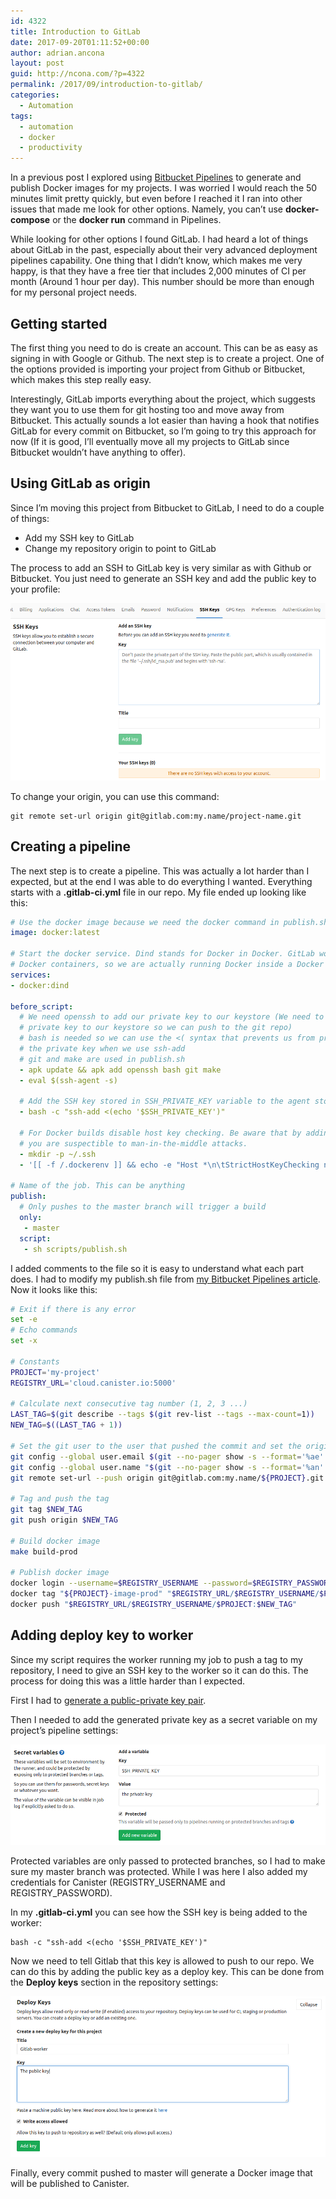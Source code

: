 ```yaml
---
id: 4322
title: Introduction to GitLab
date: 2017-09-20T01:11:52+00:00
author: adrian.ancona
layout: post
guid: http://ncona.com/?p=4322
permalink: /2017/09/introduction-to-gitlab/
categories:
  - Automation
tags:
  - automation
  - docker
  - productivity
---
```

In a previous post I explored using [Bitbucket Pipelines](http://ncona.com/2017/09/introduction-to-bitbucket-pipelines/) to generate and publish Docker images for my projects. I was worried I would reach the 50 minutes limit pretty quickly, but even before I reached it I ran into other issues that made me look for other options. Namely, you can&#8217;t use **docker-compose** or the **docker run** command in Pipelines.

While looking for other options I found GitLab. I had heard a lot of things about GitLab in the past, especially about their very advanced deployment pipelines capability. One thing that I didn&#8217;t know, which makes me very happy, is that they have a free tier that includes 2,000 minutes of CI per month (Around 1 hour per day). This number should be more than enough for my personal project needs.

<!--more-->

## Getting started

The first thing you need to do is create an account. This can be as easy as signing in with Google or Github. The next step is to create a project. One of the options provided is importing your project from Github or Bitbucket, which makes this step really easy.

Interestingly, GitLab imports everything about the project, which suggests they want you to use them for git hosting too and move away from Bitbucket. This actually sounds a lot easier than having a hook that notifies GitLab for every commit on Bitbucket, so I&#8217;m going to try this approach for now (If it is good, I&#8217;ll eventually move all my projects to GitLab since Bitbucket wouldn&#8217;t have anything to offer).

## Using GitLab as origin

Since I&#8217;m moving this project from Bitbucket to GitLab, I need to do a couple of things:

  * Add my SSH key to GitLab
  * Change my repository origin to point to GitLab

The process to add an SSH to GitLab key is very similar as with Github or Bitbucket. You just need to generate an SSH key and add the public key to your profile:

[<img src="/images/posts/gitlab-ssh-key.png" />](/images/posts/gitlab-ssh-key.png)

To change your origin, you can use this command:

```
git remote set-url origin git@gitlab.com:my.name/project-name.git
```

## Creating a pipeline

The next step is to create a pipeline. This was actually a lot harder than I expected, but at the end I was able to do everything I wanted. Everything starts with a **.gitlab-ci.yml** file in our repo. My file ended up looking like this:

```yml
# Use the docker image because we need the docker command in publish.sh
image: docker:latest

# Start the docker service. Dind stands for Docker in Docker. GitLab workers are
# Docker containers, so we are actually running Docker inside a Docker container
services:
- docker:dind

before_script:
  # We need openssh to add our private key to our keystore (We need to add our
  # private key to our keystore so we can push to the git repo)
  # bash is needed so we can use the <( syntax that prevents us from printing
  # the private key when we use ssh-add
  # git and make are used in publish.sh
  - apk update && apk add openssh bash git make
  - eval $(ssh-agent -s)

  # Add the SSH key stored in SSH_PRIVATE_KEY variable to the agent store
  - bash -c "ssh-add <(echo '$SSH_PRIVATE_KEY')"

  # For Docker builds disable host key checking. Be aware that by adding that
  # you are suspectible to man-in-the-middle attacks.
  - mkdir -p ~/.ssh
  - '[[ -f /.dockerenv ]] && echo -e "Host *\n\tStrictHostKeyChecking no\n\n" > ~/.ssh/config'

# Name of the job. This can be anything
publish:
  # Only pushes to the master branch will trigger a build
  only:
   - master
  script:
   - sh scripts/publish.sh
```

I added comments to the file so it is easy to understand what each part does. I had to modify my publish.sh file from [my Bitbucket Pipelines article](http://ncona.com/2017/09/introduction-to-bitbucket-pipelines/). Now it looks like this:

```bash
# Exit if there is any error
set -e
# Echo commands
set -x

# Constants
PROJECT='my-project'
REGISTRY_URL='cloud.canister.io:5000'

# Calculate next consecutive tag number (1, 2, 3 ...)
LAST_TAG=$(git describe --tags $(git rev-list --tags --max-count=1))
NEW_TAG=$((LAST_TAG + 1))

# Set the git user to the user that pushed the commit and set the origin
git config --global user.email $(git --no-pager show -s --format='%ae' HEAD)
git config --global user.name "$(git --no-pager show -s --format='%an' HEAD)"
git remote set-url --push origin git@gitlab.com:my.name/${PROJECT}.git

# Tag and push the tag
git tag $NEW_TAG
git push origin $NEW_TAG

# Build docker image
make build-prod

# Publish docker image
docker login --username=$REGISTRY_USERNAME --password=$REGISTRY_PASSWORD $REGISTRY_URL
docker tag "${PROJECT}-image-prod" "$REGISTRY_URL/$REGISTRY_USERNAME/$PROJECT:$NEW_TAG"
docker push "$REGISTRY_URL/$REGISTRY_USERNAME/$PROJECT:$NEW_TAG"
```

## Adding deploy key to worker

Since my script requires the worker running my job to push a tag to my repository, I need to give an SSH key to the worker so it can do this. The process for doing this was a little harder than I expected.

First I had to [generate a public-private key pair](https://docs.gitlab.com/ee/ssh/README.html).
  
Then I needed to add the generated private key as a secret variable on my project&#8217;s pipeline settings:

[<img src="/images/posts/secret-variables-gitlab.png" />](/images/posts/secret-variables-gitlab.png)

Protected variables are only passed to protected branches, so I had to make sure my master branch was protected. While I was here I also added my credentials for Canister (REGISTRY\_USERNAME and REGISTRY\_PASSWORD).

In my **.gitlab-ci.yml** you can see how the SSH key is being added to the worker:

```
bash -c "ssh-add <(echo '$SSH_PRIVATE_KEY')"
```

Now we need to tell Gitlab that this key is allowed to push to our repo. We can do this by adding the public key as a deploy key. This can be done from the **Deploy keys** section in the repository settings:

[<img src="/images/posts/deploy-key-gitlab.png" />](/images/posts/deploy-key-gitlab.png)

Finally, every commit pushed to master will generate a Docker image that will be published to Canister.

